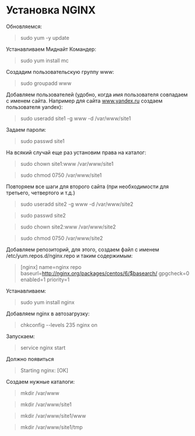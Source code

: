 Установка NGINX
===================
Обновляемся:

>   sudo yum -y update

Устанавливаем Миднайт Командер:

>   sudo yum install mc

Создадим пользовательскую группу www:

> sudo groupadd www

Добавляем пользователей (удобно, когда имя пользователя совпадаем с именем сайта. Например для сайта www.yandex.ru создаем пользователя yandex):

> sudo useradd site1 -g www -d /var/www/site1

Задаем пароли:

> sudo passwd site1


На всякий случай еще раз установим права на каталог:

> sudo chown site1:www /var/www/site1

> sudo chmod 0750 /var/www/site1


Повторяем все шаги для второго сайта (при необходимости для третьего, четвертого и т.д.)

> sudo useradd site2 -g www -d /var/www/site2

> sudo passwd site2

> sudo chown site2:www /var/www/site2

> sudo chmod 0750 /var/www/site2

 Добавляем  репозиторий, для этого, создаем файл с именем /etc/yum.repos.d/nginx.repo и таким содержимым:
>    [nginx]
    name=nginx repo
    baseurl=http://nginx.org/packages/centos/6/$basearch/
    gpgcheck=0
    enabled=1
    priority=1
>

Устанавливаем:
> sudo yum install nginx

Добавляем nginx в автозагрузку:
> chkconfig --levels 235 nginx on

Запускаем:
> service nginx start

Должно появиться 
> Starting nginx:          [OK]

Создаем нужные каталоги:
>	mkdir /var/www

>	mkdir /var/www/site1

>	mkdir /var/www/site1/www

>	mkdir /var/www/site1/tmp

